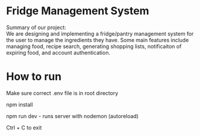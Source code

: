 # Fridge Management System
Summary of our project:\
We are designing and implementing a fridge/pantry management system for the user to manage the ingredients they have. Some main features include managing food, recipe search, generating shopping lists, notificaiton of expiring food, and account authentication. 

# How to run
Make sure correct .env file is in root directory

npm install 

npm run dev - runs server with nodemon (autoreload)

Ctrl + C to exit